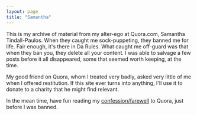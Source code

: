 ```yaml
---
layout: page
title: "Samantha"
---
```


This is my archive of material from my alter-ego at Quora.com, Samantha Tindall-Paulos. When they caught me sock-puppeting, they
banned me for life. Fair enough, it's there in Da Rules. What caught me off-guard was that when they ban you, they delete all your
content. I was able to salvage a few posts before it all disappeared, some that seemed worth keeping, at the time.

My good friend on Quora, whom I treated very badly, asked very little of me when I offered restitution. If this site ever turns into anything, I'll use it to donate to a charity that he might find relevant.

In the mean time, have fun reading my [confession/farewell](http://saganritual.com/samantha/confession.md) to Quora, just before I was banned.